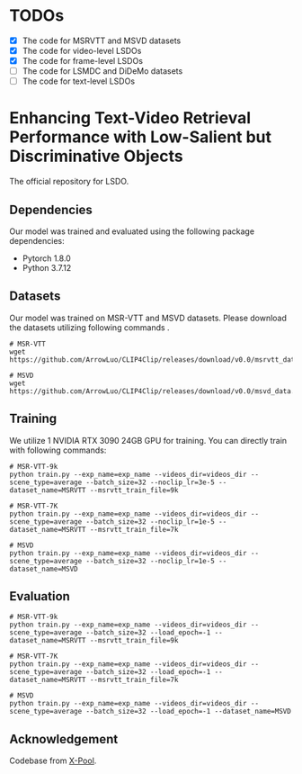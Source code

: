 # TODOs
- [x] The code for MSRVTT and MSVD datasets
- [x] The code for video-level LSDOs
- [x] The code for frame-level LSDOs
- [ ] The code for LSMDC and DiDeMo datasets
- [ ] The code for text-level LSDOs

# Enhancing Text-Video Retrieval Performance with Low-Salient but Discriminative Objects
The official repository for LSDO.

## Dependencies
Our model was trained and evaluated using the following package dependencies:
* Pytorch 1.8.0
* Python 3.7.12

## Datasets
Our model was trained on MSR-VTT and MSVD datasets. Please download the datasets utilizing following commands .
```
# MSR-VTT
wget https://github.com/ArrowLuo/CLIP4Clip/releases/download/v0.0/msrvtt_data.zip

# MSVD
wget https://github.com/ArrowLuo/CLIP4Clip/releases/download/v0.0/msvd_data.zip
```

## Training
We utilize 1 NVIDIA RTX 3090 24GB GPU for training. You can directly train with following commands:
```
# MSR-VTT-9k
python train.py --exp_name=exp_name --videos_dir=videos_dir --scene_type=average --batch_size=32 --noclip_lr=3e-5 --dataset_name=MSRVTT --msrvtt_train_file=9k

# MSR-VTT-7K
python train.py --exp_name=exp_name --videos_dir=videos_dir --scene_type=average --batch_size=32 --noclip_lr=1e-5 --dataset_name=MSRVTT --msrvtt_train_file=7k

# MSVD
python train.py --exp_name=exp_name --videos_dir=videos_dir --scene_type=average --batch_size=32 --noclip_lr=1e-5 --dataset_name=MSVD
```
## Evaluation
```
# MSR-VTT-9k
python train.py --exp_name=exp_name --videos_dir=videos_dir --scene_type=average --batch_size=32 --load_epoch=-1 --dataset_name=MSRVTT --msrvtt_train_file=9k

# MSR-VTT-7K
python train.py --exp_name=exp_name --videos_dir=videos_dir --scene_type=average --batch_size=32 --load_epoch=-1 --dataset_name=MSRVTT --msrvtt_train_file=7k

# MSVD
python train.py --exp_name=exp_name --videos_dir=videos_dir --scene_type=average --batch_size=32 --load_epoch=-1 --dataset_name=MSVD
```

## Acknowledgement
Codebase from [X-Pool](https://github.com/layer6ai-labs/xpool).
